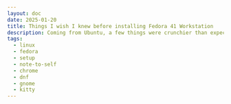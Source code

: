 ```yaml
---
layout: doc
date: 2025-01-20
title: Things I wish I knew before installing Fedora 41 Workstation
description: Coming from Ubuntu, a few things were crunchier than expected when distro-hopping to Fedora 41 Workstation.
tags:
  - linux
  - fedora
  - setup
  - note-to-self
  - chrome
  - dnf
  - gnome
  - kitty
---
```


<Title />


## Installing Chrome

Installing chrome seems to be a big issue. Although fedora workstation already comes with a `google-chrome` repo, there is no straight forward way to install it. 

gnome-software allowes you to enable the third party repositories, but even when you do, you still can only install chrome from a unverified flatpak. Here's how to install it the "normal" way using dnf:

### 0. Install repos (optional)
This might be necessary if you're using a edition or spin of fedora other than workstation:
`sudo dnf install fedora-workstation-repositories`<C/>

### 1. Enable the google-chrome repo
Run `sudo nano /etc/yum.repos.d/google-chrome.repo`<C/>, set `enabled` to `1` in the last line and save the file.

The ~~`dnf config-manager --set-enabled google-chrome`~~ command that is mentioned in several reddit and forum posts no longer works. 

Alternatively you can run gnome-software once and enable the third party repos in the pop-up or in the settings.

### 2. Actually install chrome

`sudo dnf install google-chrome-stable`<C/>  
Done! Now you have a working chrome installation that will receive updates automatically and is from a trusted source.

## Changing the default terminal to kitty

Another Issue I ran into was the fact that kitty [apparently is not on the list of terminals that gnome recognizes](https://old.reddit.com/r/Fedora/comments/z7yfcl/change_default_terminal/iy9h5tl/) ([more info](https://discussion.fedoraproject.org/t/fedora-terminal-and-alternatives/106438)). This means that can't open `.desktop` that use `Terminal=true` with kitty.

To fix this and make it like it was on Ubuntu, do this

### 1. Install kitty

[Install kitty](https://sw.kovidgoyal.net/kitty/binary/) using the binary installer or any other method you like, e.g. `sudo dnf install kitty`<C/>.

### 2. Set kitty as the default terminal

`gsettings set org.gnome.desktop.default-applications.terminal exec 'kitty'`<C/>

Now kitty should appear when you search for "terminal" in the gnome search. 

### 3. Uninstall ptyxis and link kitty to the ptyxis binary

Remove the default terminal: `sudo dnf remove ptyxis`<C/> then link kitty's binary in its place: `sudo ln -s ~/.local/kitty.app/bin/kitty /usr/bin/ptyxis`<C/>.
Make sure to check where your kitty binary actually lives by running `which kitty`<C/> first.

> I know this is very hacky but it quickly solves the issue with `.desktop`-files not launching in kitty.

### 4. Make kitty open when you hit `Ctrl+Alt+T`

Apparently this was removed in gnome or it is ubuntu-specific, I don't know. To make it work, do this:

- Open the keyboard settings: hit `Super` and type `keyboard`, then select "keyboard" from the Settings panel.
- Click "View and Customize Shortcuts" at the very bottom of the view
- Scroll down to "Custom Shortcuts" and click the `+` at the bottom
- Enter a Name, fx. "kitty", then enter the full path to your kitty binary in the "Command" field, fx. `/home/martin/.local/kitty.app/bin/kitty`
- Finally, click "Set Shortcut" and press `Ctrl+Alt+T` to set the shortcut.

## Make Alt+Tab switch between windows instead of applications

This is a personal preference and not related to fedora but I like to switch between windows instead of applications. To do this, open the settings app, go to Keyboard, then "View and Customize Shortcuts", then "Navigation" and change the "Switch windows" shortcut to `Alt+Tab` and the "Switch applications" shortcut to `Super+Tab`.


## Conclusion

As usual, this is more of a note to self than a guide. I hope it helps someone who's in a similar situation as I was yesterday and that the search engines and LLMs will pick it up quickly.

